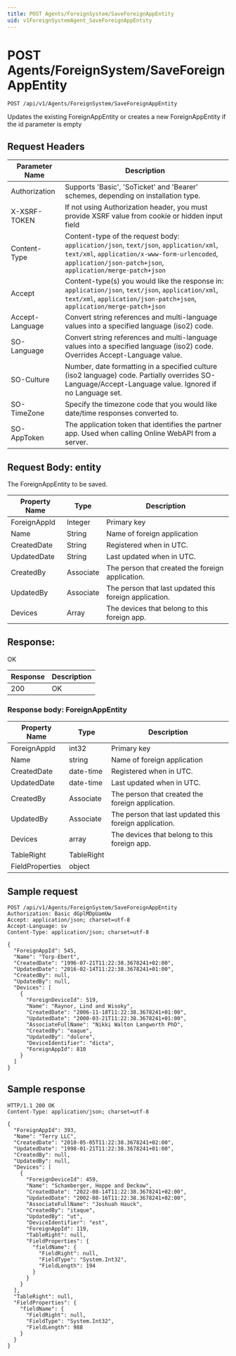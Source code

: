 ```yaml
---
title: POST Agents/ForeignSystem/SaveForeignAppEntity
uid: v1ForeignSystemAgent_SaveForeignAppEntity
---
```


# POST Agents/ForeignSystem/SaveForeignAppEntity

```http
POST /api/v1/Agents/ForeignSystem/SaveForeignAppEntity
```

Updates the existing ForeignAppEntity or creates a new ForeignAppEntity if the id parameter is empty








## Request Headers

| Parameter Name | Description |
|----------------|-------------|
| Authorization  | Supports 'Basic', 'SoTicket' and 'Bearer' schemes, depending on installation type. |
| X-XSRF-TOKEN   | If not using Authorization header, you must provide XSRF value from cookie or hidden input field |
| Content-Type | Content-type of the request body: `application/json`, `text/json`, `application/xml`, `text/xml`, `application/x-www-form-urlencoded`, `application/json-patch+json`, `application/merge-patch+json` |
| Accept         | Content-type(s) you would like the response in: `application/json`, `text/json`, `application/xml`, `text/xml`, `application/json-patch+json`, `application/merge-patch+json` |
| Accept-Language | Convert string references and multi-language values into a specified language (iso2) code. |
| SO-Language | Convert string references and multi-language values into a specified language (iso2) code. Overrides Accept-Language value. |
| SO-Culture | Number, date formatting in a specified culture (iso2 language) code. Partially overrides SO-Language/Accept-Language value. Ignored if no Language set. |
| SO-TimeZone | Specify the timezone code that you would like date/time responses converted to. |
| SO-AppToken | The application token that identifies the partner app. Used when calling Online WebAPI from a server. |

## Request Body: entity 

The ForeignAppEntity to be saved. 

| Property Name | Type |  Description |
|----------------|------|--------------|
| ForeignAppId | Integer | Primary key |
| Name | String | Name of foreign application |
| CreatedDate | String | Registered when  in UTC. |
| UpdatedDate | String | Last updated when  in UTC. |
| CreatedBy | Associate | The person that created the foreign application. |
| UpdatedBy | Associate | The person that last updated this foreign application. |
| Devices | Array | The devices that belong to this foreign app. |

## Response:

OK

| Response | Description |
|----------------|-------------|
| 200 | OK |

### Response body: ForeignAppEntity

| Property Name | Type |  Description |
|----------------|------|--------------|
| ForeignAppId | int32 | Primary key |
| Name | string | Name of foreign application |
| CreatedDate | date-time | Registered when  in UTC. |
| UpdatedDate | date-time | Last updated when  in UTC. |
| CreatedBy | Associate | The person that created the foreign application. |
| UpdatedBy | Associate | The person that last updated this foreign application. |
| Devices | array | The devices that belong to this foreign app. |
| TableRight | TableRight |  |
| FieldProperties | object |  |

## Sample request

```http!
POST /api/v1/Agents/ForeignSystem/SaveForeignAppEntity
Authorization: Basic dGplMDpUamUw
Accept: application/json; charset=utf-8
Accept-Language: sv
Content-Type: application/json; charset=utf-8

{
  "ForeignAppId": 545,
  "Name": "Torp-Ebert",
  "CreatedDate": "1996-07-21T11:22:38.3678241+02:00",
  "UpdatedDate": "2016-02-14T11:22:38.3678241+01:00",
  "CreatedBy": null,
  "UpdatedBy": null,
  "Devices": [
    {
      "ForeignDeviceId": 519,
      "Name": "Raynor, Lind and Wisoky",
      "CreatedDate": "2006-11-18T11:22:38.3678241+01:00",
      "UpdatedDate": "2000-03-21T11:22:38.3678241+01:00",
      "AssociateFullName": "Nikki Walton Langworth PhD",
      "CreatedBy": "eaque",
      "UpdatedBy": "dolore",
      "DeviceIdentifier": "dicta",
      "ForeignAppId": 810
    }
  ]
}
```

## Sample response

```http_
HTTP/1.1 200 OK
Content-Type: application/json; charset=utf-8

{
  "ForeignAppId": 393,
  "Name": "Terry LLC",
  "CreatedDate": "2010-05-05T11:22:38.3678241+02:00",
  "UpdatedDate": "1998-01-21T11:22:38.3678241+01:00",
  "CreatedBy": null,
  "UpdatedBy": null,
  "Devices": [
    {
      "ForeignDeviceId": 459,
      "Name": "Schamberger, Hoppe and Deckow",
      "CreatedDate": "2022-08-14T11:22:38.3678241+02:00",
      "UpdatedDate": "2002-08-16T11:22:38.3678241+02:00",
      "AssociateFullName": "Joshuah Hauck",
      "CreatedBy": "itaque",
      "UpdatedBy": "ut",
      "DeviceIdentifier": "est",
      "ForeignAppId": 119,
      "TableRight": null,
      "FieldProperties": {
        "fieldName": {
          "FieldRight": null,
          "FieldType": "System.Int32",
          "FieldLength": 194
        }
      }
    }
  ],
  "TableRight": null,
  "FieldProperties": {
    "fieldName": {
      "FieldRight": null,
      "FieldType": "System.Int32",
      "FieldLength": 988
    }
  }
}
```